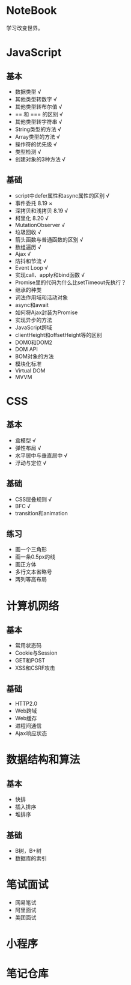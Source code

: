 # NoteBook

学习改变世界。

# JavaScript

## 基本

- 数据类型 √
- 其他类型转数字 √
- 其他类型转布尔值 √
- == 和 === 的区别 √
- 其他类型转字符串 √
- String类型的方法 √
- Array类型的方法 √
- 操作符的优先级 √
- 类型检测 √
- 创建对象的3种方法 √

## 基础

- script中defer属性和async属性的区别 √
- 事件委托 8.19 × 
- 深拷贝和浅拷贝 8.19 √
- 柯里化 8.20 √
- MutationObserver √
- 垃圾回收 √
- 箭头函数与普通函数的区别 √
- 数组遍历 √
- Ajax √
- 防抖和节流 √
- Event Loop √ 
- 实现call、apply和bind函数 √
- Promise里的代码为什么比setTimeout先执行？
- 继承的种类
- 词法作用域和活动对象
- async和await
- 如何将Ajax封装为Promise
- 实现异步的方法
- JavaScript跨域
- clientHeight和offsetHeight等的区别
- DOM0和DOM2
- DOM API
- BOM对象的方法
- 模块化标准
- Virtual DOM
- MVVM

# CSS

## 基本

- 盒模型 √
- 弹性布局 √
- 水平居中与垂直居中 √
- 浮动与定位 √

## 基础

- CSS层叠规则  √
- BFC √
- transition和animation

## 练习

- 画一个三角形
- 画一条0.5px的线
- 画正方体
- 多行文本省略号
- 两列等高布局

# 计算机网络

## 基本

- 常用状态码
- Cookie与Session
- GET和POST
- XSS和CSRF攻击

## 基础

- HTTP2.0 
- Web跨域
- Web缓存
- 进程间通信
- Ajax响应状态

# 数据结构和算法

## 基本

- 快排
- 插入排序
- 堆排序

## 基础

- B树，B+树
- 数据库的索引

# 笔试面试

- 网易笔试
- 阿里面试
- 美团面试

# 小程序

# 笔记仓库

